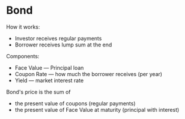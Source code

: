 # Bond

How it works:
* Investor receives regular payments
* Borrower receives lump sum at the end

Components:
* Face Value — Principal loan
* Coupon Rate — how much the borrower receives (per year)
* Yield — market interest rate

Bond's price is the sum of
* the present value of coupons (regular payments)
* the present value of Face Value at maturity (principal with interest)
